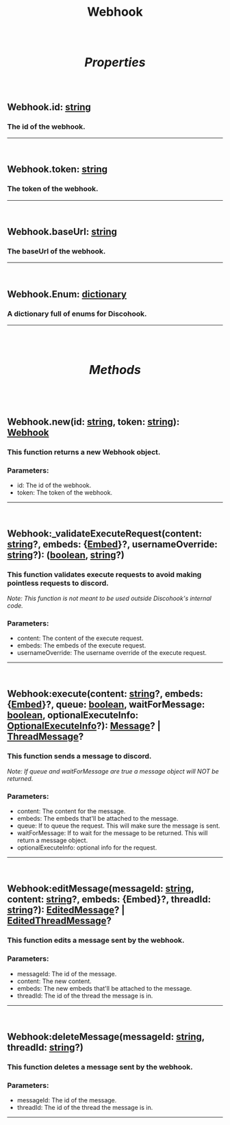 # <p style="text-align: center;">**Webhook**</p>

<br>

# <p style="text-align: center;">*Properties*</p>

<br>

## <p style="text-align: left;">**Webhook.id**: [string](https://create.roblox.com/docs/scripting/luau/strings)</p>
### <p style="text-align: left;">The id of the webhook.</p>
---
<br>

## <p style="text-align: left;">**Webhook.token**: [string](https://create.roblox.com/docs/scripting/luau/strings)</p>
### <p style="text-align: left;">The token of the webhook.</p>
---
<br>

## <p style="text-align: left;">**Webhook.baseUrl**: [string](https://create.roblox.com/docs/scripting/luau/strings)</p>
### <p style="text-align: left;">The baseUrl of the webhook.</p>
---
<br>

## <p style="text-align: left;">**Webhook.Enum**: [dictionary](https://create.roblox.com/docs/scripting/luau/tables#dictionaries)</p>
### <p style="text-align: left;">A dictionary full of enums for Discohook.</p>
---

<br>
<br>

# <p style="text-align: center;">*Methods*</p>

<br>
<br>

## <p style="text-align: left;">**Webhook.new**(id: [string](https://create.roblox.com/docs/scripting/luau/strings), token: [string](https://create.roblox.com/docs/scripting/luau/strings)): [Webhook](/docs/Webhook.md)</p>
### <p style="text-align: left;">This function returns a new Webhook object.</p>

### Parameters:

- id: The id of the webhook.
- token: The token of the webhook.
---
<br>

## <p style="text-align: left;">**Webhook:_validateExecuteRequest**(content: [string](https://create.roblox.com/docs/scripting/luau/strings)?, embeds: {[Embed](/docs/Embed.md)}?, usernameOverride: [string](https://create.roblox.com/docs/scripting/luau/strings)?): ([boolean](https://create.roblox.com/docs/scripting/luau/booleans), [string](https://create.roblox.com/docs/scripting/luau/strings)?)</p>
### <p style="text-align: left;">This function validates execute requests to avoid making pointless requests to discord.</p>

*<p style="text-align: left;">Note: This function is not meant to be used outside Discohook's internal code.</p>*

### Parameters:

- content: The content of the execute request.
- embeds: The embeds of the execute request.
- usernameOverride: The username override of the execute request.
---
<br>

## <p style="text-align: left;">**Webhook:execute**(content: [string](https://create.roblox.com/docs/scripting/luau/strings)?, embeds: {[Embed](/docs/Embed.md)}?, queue: [boolean](https://create.roblox.com/docs/scripting/luau/booleans), waitForMessage: [boolean](https://create.roblox.com/docs/scripting/luau/booleans), optionalExecuteInfo: [OptionalExecuteInfo](/docs/OptionalExecuteInfo.md)?): [Message](/docs/Message.md)? | [ThreadMessage](/docs/ThreadMessage.md)?</p>
### <p style="text-align: left;">This function sends a message to discord.</p>

*<p style="text-align: left;">Note: If queue and waitForMessage are true a message object will NOT be returned.</p>*

### Parameters:

- content: The content for the message.
- embeds: The embeds that'll be attached to the message.
- queue: If to queue the request. This will make sure the message is sent.
- waitForMessage: If to wait for the message to be returned. This will return a message object.
- optionalExecuteInfo: optional info for the request.

---
<br>

## <p style="text-align: left;">**Webhook:editMessage**(messageId: [string](https://create.roblox.com/docs/scripting/luau/strings), content: [string](https://create.roblox.com/docs/scripting/luau/strings)?, embeds: {Embed}?, threadId: [string](https://create.roblox.com/docs/scripting/luau/strings)?): [EditedMessage](/docs/EditedMessage.md)? | [EditedThreadMessage](/docs/EditedThreadMessage.md)?</p>
### <p style="text-align: left;">This function edits a message sent by the webhook.</p>

### Parameters:

- messageId: The id of the message.
- content: The new content.
- embeds: The new embeds that'll be attached to the message.
- threadId: The id of the thread the message is in.

---
<br>

## <p style="text-align: left;">**Webhook:deleteMessage**(messageId: [string](https://create.roblox.com/docs/scripting/luau/strings), threadId: [string](https://create.roblox.com/docs/scripting/luau/strings)?)</p>
### <p style="text-align: left;">This function deletes a message sent by the webhook.</p>

### Parameters:

- messageId: The id of the message.
- threadId: The id of the thread the message is in.

---